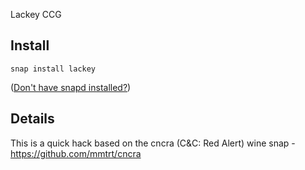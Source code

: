 Lackey CCG

## Install

    snap install lackey

([Don't have snapd installed?](https://snapcraft.io/docs/core/install))

## Details

This is a quick hack based on the cncra (C&C: Red Alert) wine snap - https://github.com/mmtrt/cncra

